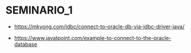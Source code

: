 # SEMINARIO_1

* https://mkyong.com/jdbc/connect-to-oracle-db-via-jdbc-driver-java/


* https://www.javatpoint.com/example-to-connect-to-the-oracle-database
